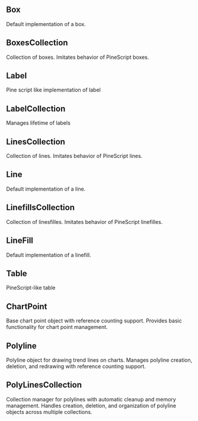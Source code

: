 ## Box

Default implementation of a box.

## BoxesCollection

Collection of boxes. Imitates behavior of PineScript boxes.

## Label

Pine script like implementation of label

## LabelCollection

Manages lifetime of labels

## LinesCollection

Collection of lines. Imitates behavior of PineScript lines.

## Line

Default implementation of a line.

## LinefillsCollection

Collection of linesfilles. Imitates behavior of PineScript linefilles.

## LineFill

Default implementation of a linefill.

## Table

PineScript-like table

## ChartPoint

Base chart point object with reference counting support. Provides basic functionality for chart point management.

## Polyline

Polyline object for drawing trend lines on charts. Manages polyline creation, deletion, and redrawing with reference counting support.

## PolyLinesCollection

Collection manager for polylines with automatic cleanup and memory management. Handles creation, deletion, and organization of polyline objects across multiple collections.